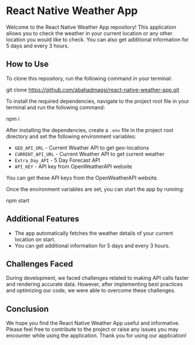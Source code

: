 # React Native Weather App

Welcome to the React Native Weather App repository! This application allows you to check the weather in your current location or any other location you would like to check. You can also get additional information for 5 days and every 3 hours.

## How to Use

To clone this repository, run the following command in your terminal:

git clone https://github.com/abahadmagsi/react-native-weather-app.git


To install the required dependencies, navigate to the project root file in your terminal and run the following command:

npm i


After installing the dependencies, create a `.env` file in the project root directory and set the following environment variables:

- `GEO_API_URL` - Current Weather API to get geo-locations
- `CURRENT_API_URL` - Current Weather API to get current weather
- `Extra_Day_API` - 5 Day Forecast API
- `API_KEY` - API key from OpenWeatherAPI website

You can get these API keys from the OpenWeatherAPI website.

Once the environment variables are set, you can start the app by running:

npm start


## Additional Features

- The app automatically fetches the weather details of your current location on start.
- You can get additional information for 5 days and every 3 hours.

## Challenges Faced

During development, we faced challenges related to making API calls faster and rendering accurate data. However, after implementing best practices and optimizing our code, we were able to overcome these challenges. 

## Conclusion

We hope you find the React Native Weather App useful and informative. Please feel free to contribute to the project or raise any issues you may encounter while using the application. Thank you for using our application!

